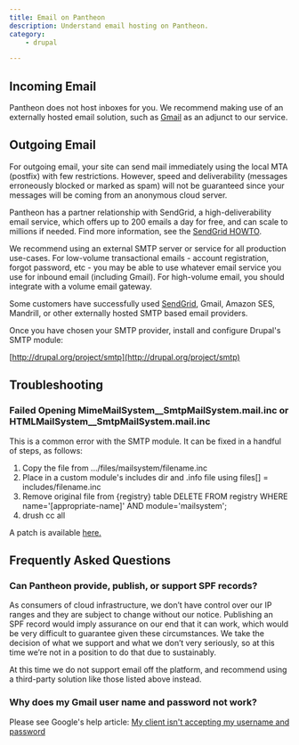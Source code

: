 ```yaml
---
title: Email on Pantheon
description: Understand email hosting on Pantheon.
category:
    - drupal

---
```


## Incoming Email

Pantheon does not host inboxes for you. We recommend making use of an externally hosted email solution, such as [Gmail](http://www.google.com/intl/en/enterprise/apps/business/index.html) as an adjunct to our service.

## Outgoing Email

For outgoing email, your site can send mail immediately using the local MTA (postfix) with few restrictions. However, speed and deliverability (messages erroneously blocked or marked as spam) will not be guaranteed since your messages will be coming from an anonymous cloud server.  


Pantheon has a partner relationship with SendGrid, a high-deliverability email service, which offers up to 200 emails a day for free, and can scale to millions if needed. Find more information, see the [SendGrid HOWTO](/docs/articles/sites/code/using-sendgrid-for-outbound-email/).

We recommend using an external SMTP server or service for all production use-cases. For low-volume transactional emails - account registration, forgot password, etc - you may be able to use whatever email service you use for inbound email (including Gmail). For high-volume email, you should integrate with a volume email gateway.

Some customers have successfully used [SendGrid](/docs/articles/sites/code/using-sendgrid-for-outbound-email/), Gmail, Amazon SES, Mandrill, or other externally hosted SMTP based email providers.

Once you have chosen your SMTP provider, install and configure Drupal's SMTP module:

[http://drupal.org/project/smtp](http://drupal.org/project/smtp)

## Troubleshooting

### Failed Opening MimeMailSystem\_\_SmtpMailSystem.mail.inc or HTMLMailSystem\_\_SmtpMailSystem.mail.inc

This is a common error with the SMTP module. It can be fixed in a handful of steps, as follows:

1. Copy the file from .../files/mailsystem/filename.inc
2. Place in a custom module's includes dir and .info file using files[] = includes/filename.inc
3. Remove original file from {registry} table DELETE FROM registry WHERE name='[appropriate-name]' AND module='mailsystem';
4. drush cc all

A patch is available [here.](https://drupal.org/node/1369736#comment-5644064)

## Frequently Asked Questions

### Can Pantheon provide, publish, or support SPF records?

As consumers of cloud infrastructure, we don’t have control over our IP ranges and they are subject to change without our notice. Publishing an SPF record would imply assurance on our end that it can work, which would be very difficult to guarantee given these circumstances. We take the decision of what we support and what we don’t very seriously, so at this time we’re not in a position to do that due to sustainably.

At this time we do not support email off the platform, and recommend using a third-party solution like those listed above instead.

### Why does my Gmail user name and password not work?
Please see Google's help article: [My client isn't accepting my username and password](https://support.google.com/mail/answer/14257?p=client_login&rd=1)
